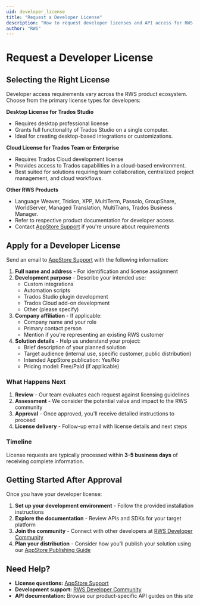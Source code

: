 ```yaml
---
uid: developer_license
title: "Request a Developer License"
description: "How to request developer licenses and API access for RWS products"
author: "RWS"
---
```


# Request a Developer License

## Selecting the Right License
Developer access requirements vary across the RWS product ecosystem. Choose from the primary license types for developers:

**Desktop License for Trados Studio** 
- Requires desktop professional license
- Grants full functionality of Trados Studio on a single computer.  
- Ideal for creating desktop-based integrations or customizations.

**Cloud License for Trados Team or Enterprise** 
- Requires Trados Cloud development license
- Provides access to Trados capabilities in a cloud-based environment.  
- Best suited for solutions requiring team collaboration, centralized project management, and cloud workflows.

**Other RWS Products**
- Language Weaver, Tridion, XPP, MultiTerm, Passolo, GroupShare, WorldServer, Managed Translation, MultiTrans, Trados Business Manager.
- Refer to respective product documentation for developer access
- Contact [AppStore Support](mailto:app-signing@rws.com) if you're unsure about requirements 

## Apply for a Developer License

Send an email to [AppStore Support](mailto:app-signing@rws.com) with the following information:  
1. **Full name and address** - For identification and license assignment
2. **Development purpose** - Describe your intended use:
   - Custom integrations
   - Automation scripts
   - Trados Studio plugin development
   - Trados Cloud add-on development
   - Other (please specify)
3. **Company affiliation** - If applicable:
   - Company name and your role
   - Primary contact person
   - Mention if you're representing an existing RWS customer
4. **Solution details** - Help us understand your project:
   - Brief description of your planned solution
   - Target audience (internal use, specific customer, public distribution)
   - Intended AppStore publication: Yes/No
   - Pricing model: Free/Paid (if applicable)

### What Happens Next
1. **Review** - Our team evaluates each request against licensing guidelines
2. **Assessment** - We consider the potential value and impact to the RWS community
3. **Approval** - Once approved, you'll receive detailed instructions to proceed
4. **License delivery** - Follow-up email with license details and next steps

### Timeline
License requests are typically processed within **3-5 business days** of receiving complete information.

## Getting Started After Approval

Once you have your developer license:
1. **Set up your development environment** - Follow the provided installation instructions
2. **Explore the documentation** - Review APIs and SDKs for your target platform
3. **Join the community** - Connect with other developers at [RWS Developer Community](https://community.rws.com/developers-more/)
4. **Plan your distribution** - Consider how you'll publish your solution using our [AppStore Publishing Guide](appstore-publishing-overview.md)

## Need Help?

- **License questions:** [AppStore Support](mailto:app-signing@rws.com)
- **Development support:** [RWS Developer Community](https://community.rws.com/developers-more/)
- **API documentation:** Browse our product-specific API guides on this site